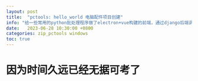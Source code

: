 ```yaml
---
layout: post
title:  "pctools: hello_world 电脑配件项目创建"
info: "给一些常用的python批处理程序做了electron+vue构建的前端，通过django后端调用"
date:   2023-06-28 10:30:00 +0800
categories: zip_pctools windows
toc: true
---
```



# 因为时间久远已经无据可考了


